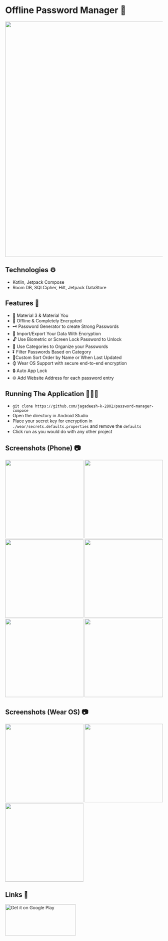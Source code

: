 # Offline Password Manager 🔑

<img src="https://github.com/user-attachments/assets/10cfbe69-bd33-4b99-a7b8-5249b9318347" width="750" />

## Technologies ⚙️

- Kotlin, Jetpack Compose
- Room DB, SQLCipher, Hilt, Jetpack DataStore

## Features 📲

- 🎨 Material 3 & Material You
- 🔐 Offline & Completely Encrypted 
- 🗝️ Password Generator to create Strong Passwords
- 💾 Import/Export Your Data With Encryption
- 🔓 Use Biometric or Screen Lock Password to Unlock
- 📂 Use Categories to Organize your Passwords
- ⏬ Filter Passwords Based on Category
- 📃Custom Sort Order by Name or When Last Updated
- ⌚ Wear OS Support with secure end-to-end encryption
- 🔒 Auto App Lock
- 🌐 Add Website Address for each password entry

## Running The Application 🧑🏻‍💻
- `git clone https://github.com/jagadeesh-k-2802/password-manager-compose`
- Open the directory in Android Studio
- Place your secret key for encryption in `./wear/secrets.defaults.properties` and remove the `defaults`
- Click run as you would do with any other project

## Screenshots (Phone) 📷

<img src="https://github.com/user-attachments/assets/d5e16cbb-43ce-495f-878f-6989a1001086" width="250" />
<img src="https://github.com/user-attachments/assets/50307387-126b-4e50-87af-e67a97f9aa31" width="250" />
<img src="https://github.com/user-attachments/assets/24d826f0-9032-4599-abab-e52f270c62a4" width="250" />
<img src="https://github.com/user-attachments/assets/95858715-551c-41b5-b066-5883bf42c804" width="250" />
<img src="https://github.com/user-attachments/assets/0139fcd7-e30c-4f2c-8f08-baffa57a906a" width="250" />
<img src="https://github.com/user-attachments/assets/60912c7b-9aa4-473b-8f8b-66651ae94b13" width="250" />

## Screenshots (Wear OS) 📷

<img src="https://github.com/user-attachments/assets/3b740650-8071-4423-a42b-0c41e3aff2eb" width="250" />
<img src="https://github.com/user-attachments/assets/e2ca4201-a30c-4236-ac64-2edfcbb06450" width="250" />
<img src="https://github.com/user-attachments/assets/60763b61-4ef5-4d86-b623-2036c169b7d5" width="250" />

## Links 🔗

<a href="https://play.google.com/store/apps/details?id=com.jackappsdev.password_manager" target="_blank">
    <img alt="Get it on Google Play" src="https://play.google.com/intl/en_us/badges/static/images/badges/en_badge_web_generic.png" height="100" width="225">
</a>
